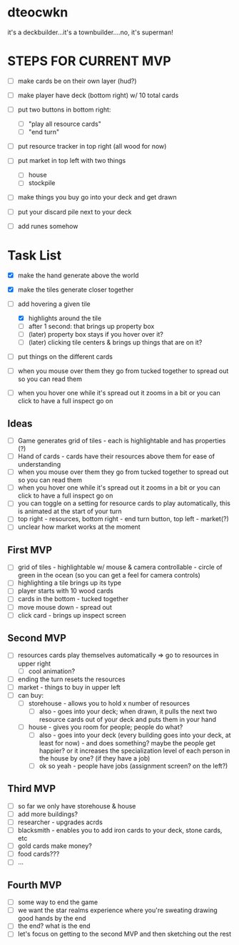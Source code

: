 # dteocwkn
it's a deckbuilder...it's a townbuilder....no, it's superman!

# STEPS FOR CURRENT MVP

- [ ] make cards be on their own layer (hud?)
- [ ] make player have deck (bottom right) w/ 10 total cards
- [ ] put two buttons in bottom right:
  - [ ] "play all resource cards"
  - [ ] "end turn"
- [ ] put resource tracker in top right (all wood for now)
- [ ] put market in top left with two things
  - [ ] house
  - [ ] stockpile
- [ ] make things you buy go into your deck and get drawn
- [ ] put your discard pile next to your deck
- [ ] add runes somehow



# Task List

- [x] make the hand generate above the world
- [x] make the tiles generate closer together
- [ ] add hovering a given tile
  - [x] highlights around the tile
  - [ ] after 1 second: that brings up property box
  - [ ] (later) property box stays if you hover over it?
  - [ ] (later) clicking tile centers & brings up things that are on it?
- [ ] put things on the different cards
- [ ] when you mouse over them they go from tucked together to spread out so you can read them
- [ ] when you hover one while it's spread out it zooms in a bit or you can click to have a full inspect go on



## Ideas

- [ ] Game generates grid of tiles - each is highlightable and has properties (?)
- [ ] Hand of cards - cards have their resources above them for ease of understanding
- [ ] when you mouse over them they go from tucked together to spread out so you can read them
- [ ] when you hover one while it's spread out it zooms in a bit or you can click to have a full inspect go on
- [ ] you can toggle on a setting for resource cards to play automatically, this is animated at the start of your turn
- [ ] top right - resources, bottom right - end turn button, top left - market(?)
- [ ] unclear how market works at the moment

## First MVP

- [ ] grid of tiles - highlightable w/ mouse & camera controllable - circle of green in the ocean (so you can get a feel for camera controls)
- [ ] highlighting a tile brings up its type
- [ ] player starts with 10 wood cards
- [ ] cards in the bottom - tucked together
- [ ] move mouse down - spread out
- [ ] click card - brings up inspect screen

## Second MVP

- [ ] resources cards play themselves automatically => go to resources in upper right
  - [ ] cool animation?
- [ ] ending the turn resets the resources
- [ ] market - things to buy in upper left
- [ ] can buy:
  - [ ] storehouse - allows you to hold x number of resources
    - [ ] also - goes into your deck; when drawn, it pulls the next two resource cards out of your deck and puts them in your hand
  - [ ] house - gives you room for people; people do what?
    - [ ] also - goes into your deck (every building goes into your deck, at least for now) - and does something? maybe the people get happier? or it increases the specialization level of each person in the house by one? (if they have a job)
    - [ ] ok so yeah - people have jobs (assignment screen? on the left?)

## Third MVP

- [ ] so far we only have storehouse & house
- [ ] add more buildings?
- [ ] researcher - upgrades acrds
- [ ] blacksmith - enables you to add iron cards to your deck, stone cards, etc
- [ ] gold cards make money?
- [ ] food cards???
- [ ] ...

## Fourth MVP

- [ ] some way to end the game
- [ ] we want the star realms experience where you're sweating drawing good hands by the end
- [ ] the end? what is the end
- [ ] let's focus on getting to the second MVP and then sketching out the rest